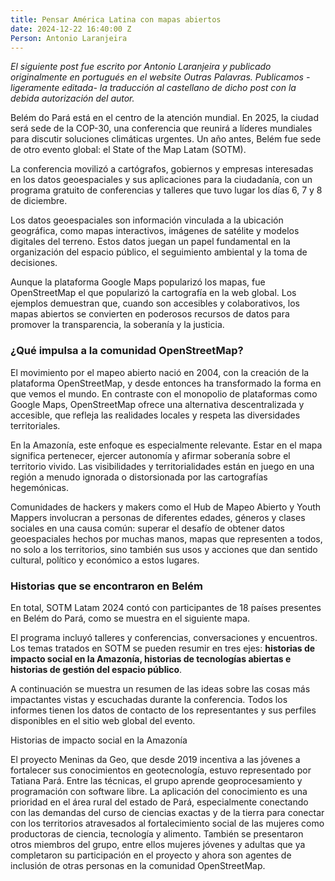 ```yaml
---
title: Pensar América Latina con mapas abiertos
date: 2024-12-22 16:40:00 Z
Person: Antonio Laranjeira
---
```


*El siguiente post fue escrito por Antonio Laranjeira y publicado originalmente en portugués en el website Outras Palavras. Publicamos -ligeramente editada- la traducción al castellano de dicho post con la debida autorización del autor.*

Belém do Pará está en el centro de la atención mundial. En 2025, la ciudad será sede de la COP-30, una conferencia que reunirá a líderes mundiales para discutir soluciones climáticas urgentes. Un año antes, Belém fue sede de otro evento global: el State of the Map Latam (SOTM). 

La conferencia movilizó a cartógrafos, gobiernos y empresas interesadas en los datos geoespaciales y sus aplicaciones para la ciudadanía, con un programa gratuito de conferencias y talleres que tuvo lugar los días 6, 7 y 8 de diciembre.

Los datos geoespaciales son información vinculada a la ubicación geográfica, como mapas interactivos, imágenes de satélite y modelos digitales del terreno. Estos datos juegan un papel fundamental en la organización del espacio público, el seguimiento ambiental y la toma de decisiones.

Aunque la plataforma Google Maps popularizó los mapas, fue OpenStreetMap el que popularizó la cartografía en la web global. Los ejemplos demuestran que, cuando son accesibles y colaborativos, los mapas abiertos se convierten en poderosos recursos de datos para promover la transparencia, la soberanía y la justicia.

### ¿Qué impulsa a la comunidad OpenStreetMap?

El movimiento por el mapeo abierto nació en 2004, con la creación de la plataforma OpenStreetMap, y desde entonces ha transformado la forma en que vemos el mundo. En contraste con el monopolio de plataformas como Google Maps, OpenStreetMap ofrece una alternativa descentralizada y accesible, que refleja las realidades locales y respeta las diversidades territoriales.

En la Amazonía, este enfoque es especialmente relevante. Estar en el mapa significa pertenecer, ejercer autonomía y afirmar soberanía sobre el territorio vivido. Las visibilidades y territorialidades están en juego en una región a menudo ignorada o distorsionada por las cartografías hegemónicas.

Comunidades de hackers y makers como el Hub de Mapeo Abierto y Youth Mappers involucran a personas de diferentes edades, géneros y clases sociales en una causa común: superar el desafío de obtener datos geoespaciales hechos por muchas manos, mapas que representen a todos, no solo a los territorios, sino también sus usos y acciones que dan sentido cultural, político y económico a estos lugares.

### Historias que se encontraron en Belém

En total, SOTM Latam 2024 contó con participantes de 18 países presentes en Belém do Pará, como se muestra en el siguiente mapa.

El programa incluyó talleres y conferencias, conversaciones y encuentros. Los temas tratados en SOTM se pueden resumir en tres ejes: **historias de impacto social en la Amazonía, historias de tecnologías abiertas e historias de gestión del espacio público**.

A continuación se muestra un resumen de las ideas sobre las cosas más impactantes vistas y escuchadas durante la conferencia. Todos los informes tienen los datos de contacto de los representantes y sus perfiles disponibles en el sitio web global del evento.

Historias de impacto social en la Amazonía

El proyecto Meninas da Geo, que desde 2019 incentiva a las jóvenes a fortalecer sus conocimientos en geotecnología, estuvo representado por Tatiana Pará. Entre las técnicas, el grupo aprende geoprocesamiento y programación con software libre. La aplicación del conocimiento es una prioridad en el área rural del estado de Pará, especialmente conectando con las demandas del curso de ciencias exactas y de la tierra para conectar con los territorios atravesados ​​al fortalecimiento social de las mujeres como productoras de ciencia, tecnología y alimento. También se presentaron otros miembros del grupo, entre ellos mujeres jóvenes y adultas que ya completaron su participación en el proyecto y ahora son agentes de inclusión de otras personas en la comunidad OpenStreetMap.